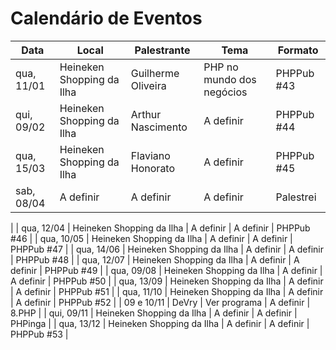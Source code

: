 Calendário de Eventos
=====================


| Data       	| Local                    	| Palestrante          	| Tema                      	| Formato                   	|
|------------	|--------------------------	|----------------------	|-----------------------------	|---------------------------	|
| qua, 11/01 	| Heineken Shopping da Ilha | Guilherme Oliveira   	| PHP no mundo dos negócios    	| PHPPub #43                 	|
| qui, 09/02 	| Heineken Shopping da Ilha | Arthur Nascimento    	| A definir                 	| PHPPub #44                 	|
| qua, 15/03 	| Heineken Shopping da Ilha | Flaviano Honorato    	| A definir                 	| PHPPub #45                 	|
| sab, 08/04    | A definir                 | A definir             | A definir                     | Palestrei
   |
| qua, 12/04 	| Heineken Shopping da Ilha | A definir         	| A definir                 	| PHPPub #46                 	|
| qua, 10/05 	| Heineken Shopping da Ilha | A definir         	| A definir                 	| PHPPub #47                 	|
| qua, 14/06 	| Heineken Shopping da Ilha | A definir         	| A definir                 	| PHPPub #48                 	|
| qua, 12/07 	| Heineken Shopping da Ilha | A definir         	| A definir                 	| PHPPub #49                 	|
| qua, 09/08 	| Heineken Shopping da Ilha | A definir         	| A definir                 	| PHPPub #50                 	|
| qua, 13/09 	| Heineken Shopping da Ilha | A definir         	| A definir                 	| PHPPub #51                 	|
| qua, 11/10 	| Heineken Shopping da Ilha | A definir         	| A definir                 	| PHPPub #52                 	|
| 09 e 10/11    | DeVry                 	| Ver programa         	| A definir                 	| 8.PHP                     	|
| qui, 09/11  	| Heineken Shopping da Ilha | A definir         	| A definir                 	| PHPinga                    	|
| qua, 13/12 	| Heineken Shopping da Ilha | A definir         	| A definir                 	| PHPPub #53                 	|
